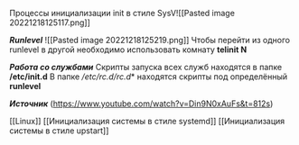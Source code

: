Процессы инициализации init в стиле SysV![[Pasted image 20221218125117.png]]

***Runlevel***
![[Pasted image 20221218125219.png]]
Чтобы перейти из одного runlevel в другой необходимо использовать комнату **telinit N** 

***Работа со службами***
Скрипты запуска всех служб находятся в папке **/etc/init.d** 
В папке **/etc/rc.d/rc*.d** находятся скрипты под определённый **runlevel**

***Источник***
(https://www.youtube.com/watch?v=Din9N0xAuFs&t=812s)

[[Linux]] [[Инициализация системы в стиле systemd]] [[Инициализация системы в стиле upstart]]